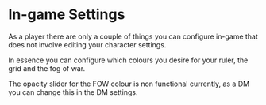 # In-game Settings

As a player there are only a couple of things you can configure in-game that does not involve editing your character settings.

In essence you can configure which colours you desire for your ruler, the grid and the fog of war.

The opacity slider for the FOW colour is non functional currently, as a DM you can change this in the DM settings.